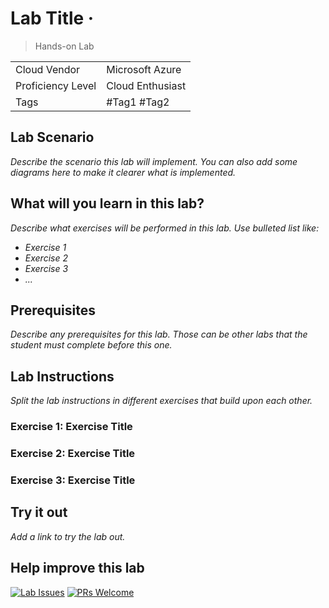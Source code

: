 # Lab Title &middot;

> Hands-on Lab

|                   |                   |
| :---------------- | :---------------- |
| Cloud Vendor      | Microsoft Azure   |
| Proficiency Level | Cloud  Enthusiast |
| Tags              | #Tag1 #Tag2       |

## Lab Scenario
_Describe the scenario this lab will implement. You can also add some diagrams here to make it clearer what is implemented._

## What will you learn in this lab?
_Describe what exercises will be performed in this lab. Use bulleted list like:_

- _Exercise 1_
- _Exercise 2_
- _Exercise 3_
- _..._

## Prerequisites
_Describe any prerequisites for this lab. Those can be other labs that the student must complete before this one._

## Lab Instructions
_Split the lab instructions in different exercises that build upon each other._

### Exercise 1: Exercise Title
### Exercise 2: Exercise Title
### Exercise 3: Exercise Title

## Try it out
_Add a link to try the lab out._

## Help improve this lab

[![Lab Issues](https://img.shields.io/github/issues/crimsonpinnacle/cloud-labs)](https://github.com/CrimsonPinnacle/cloud-labs/issues/new?assignees=toddysm&labels=new+lab&template=bug_template.md&title=) [![PRs Welcome](https://img.shields.io/badge/PRs-welcome-brightgreen.svg)](https://github.com/CrimsonPinnacle/cloud-labs/pulls)